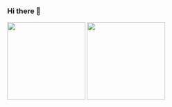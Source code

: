 ### Hi there 👋
<div>
  <img height="180em" src="https://github-readme-stats.vercel.app/api?username=Unaty498&show_icons=true&theme=tokyonight&count_private=true&hide_border=true&hide=contribs" />
  <img height="180em" src="https://github-readme-stats.vercel.app/api/top-langs/?username=Unaty498&layout=compact&langs_count=7&theme=radical"/>
</div>
